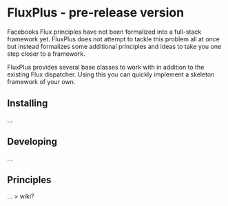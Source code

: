 # FluxPlus - pre-release version

Facebooks Flux principles have not been formalized into a full-stack framework yet.
FluxPlus does not attempt to tackle this problem all at once but instead formalizes
some additional principles and ideas to take you one step closer to a framework.

FluxPlus provides several base classes to work with in addition to the existing
Flux dispatcher. Using this you can quickly implement a skeleton framework of your own.

## Installing

...

## Developing

...

## Principles

... > wiki?
